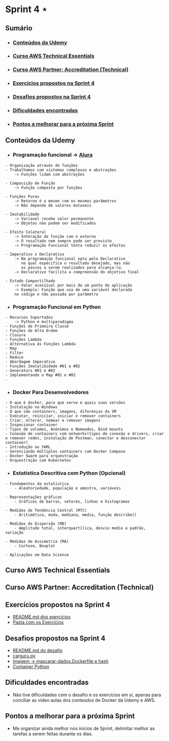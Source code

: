 # Sprint 4 ⋆
## Sumário
- ### [Conteúdos da Udemy]()
- ### [Curso AWS Technical Essentials]()
- ### [Curso AWS Partner: Accreditation (Technical)]()
- ### [Exercícios propostos na Sprint 4]()
- ### [Desafios propostos na Sprint 4]()
- ### [Dificuldades encontradas]()
- ### [Pontos a melhorar para a próxima Sprint]()

## Conteúdos da Udemy
- ### Programação funcional -> [Alura](https://www.alura.com.br/artigos/programacao-funcional-o-que-e)
```
- Organização através de funções
- Trabalhamos com sistemas complexos e abstrações
    -> Funções lidam com abstrações

- Composição de Função
    -> Função composta por funções

- Funções Puras
    -> Retorno é o mesmo com os mesmos parâmetros
    -> Não depende de valores mutaveis

- Imutabilidade
    -> Variavel recebe valor permanente
    -> Objetos não podem ser modificados

- Efeito Colateral
    -> Interação da função com o externo
    -> O resultado nem sempre pode ser previsto
    -> Programação Funcional tenta reduzir os efeitos

- Imperativo x Declarativo
    -> Na programação funcional opta pelo Declarativo
       no qual especifíca o resultado desejado, mas não
       os passos a serem realizados para alcança-lo.
    -> Declarativo facilita a compreensão do objetivo final

- Estado Compartilhado
    -> Valor acessível por mais de um ponto de aplicação
    -> Exemplo: Função que usa de uma variável declarada
    no código e não passada por parâmetro
```

- ### Programação Funcional em Python
```
- Recursos Suportados
    -> Python é multiparadigma
- Funções de Primeira Classe
- Funções de Alta Ordem
- Closure
- Funções Lambda
- Alternativa às Funções Lambda
- Map
- Filter
- Reduce
- Abordagem Imperativa
- Funções Imutalibidade #01 e #02
- Generators #01 e #02
- Implementando o Map #01 e #02
- 
```

- ### Docker Para Desenvolvedores
```
- O que é docker, para que serve e quais suas versões
- Instalação no Windows
- O que são containers, imagens, diferenças da VM
- Executar, reiniciar, iniciar e remover containers
- Criar, alterar, nomear e remover imagens
- Inspecionar container
- Tipos de volumes, Anônimos e Nomeados, Bind mounts
- Conexão de containers com networks(tipos de conexão e drivers, criar e remover redes, instalação de Postman, conectar e desconectar container)
- Introdução ao YAML
- Gerenciando múltiplos containers com Docker Compose
- Docker Swarm para orquestração
- Orquestração com Kubernetes
```

- ### Estatística Descritiva com Python (Opcional)
```
- Fundamentos da estatística
    - Aleatoriedade, população e amostra, variáveis

- Representações gráficas
    - Gráficos de barras, setores, linhas e histogramas

- Medidas de Tendência Central (MTC)
    - Aritimética, moda, mediana, media, função describe()

- Medidas de Dispersão (MD)
    - Amplitude total, interquartílica, desvio medio e padrão, variação

- Medidas de Assimetria (MA)
    - Curtose, Boxplot

- Aplicações em Data Science
```

## Curso AWS Technical Essentials

## Curso AWS Partner: Accreditation (Technical)

## Exercícios propostos na Sprint 4
- [README.md dos exercícios](/Sprint4/Exercícios/README.md)
- [Pasta com os Exercícios](/Sprint4/Exercícios/)

## Desafios propostos na Sprint 4
- [README.md do desafio](/Sprint4/Desafio/README.md)
- [carguru.py](/Sprint4/Desafio/carguru/)
- [Imagem -> mascarar-dados.Dockerfile e hash](/Sprint4/Desafio/mascarar-dados%20e%20hash/)
- [Container Python](https://hub.docker.com/_/python)

## Dificuldades encontradas
- Não tive dificuldades com o desafio e os exercícios em si, apenas para conciliar as video aulas dos conteúdos de Docker da Udemy e AWS.

## Pontos a melhorar para a próxima Sprint
- Me organizar ainda melhor nos inícios de Sprint, delimitar melhor as tarefas a serem feitas durante os dias.
